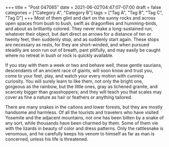 +++
title = "Post 047065"
date = 2021-06-02T04:47:07-07:00
draft = false
categories = ["Category A", "Category B"]
tags = ["Tag A", "Tag B", "Tag C", "Tag D"]
+++
Most of them glint and dart on the sunny rocks and across open spaces from bush to bush, swift as dragonflies and humming-birds, and about as brilliantly colored. They never make a long-sustained run, whatever their object, but dart direct as arrows for a distance of ten or twenty feet, then suddenly stop, and as suddenly start again. These stops are necessary as rests, for they are short-winded, and when pursued steadily are soon run out of breath, pant pitifully, and may easily be caught where no retreat in bush or rock is quickly available.

If you stay with them a week or two and behave well, these gentle saurians, descendants of an ancient race of giants, will soon know and trust you, come to your feet, play, and watch your every motion with cunning curiosity. You will surely learn to like them, not only the bright one, gorgeous as the rainbow, but the little ones, gray as lichened granite, and scarcely bigger than grasshoppers; and they will teach you that scales may cover as fine a nature as hair or feathers or anything tailored.

There are many snakes in the cañons and lower forests, but they are mostly handsome and harmless. Of all the tourists and travelers who have visited Yosemite and the adjacent mountains, not one has been bitten by a snake of any sort, while thousands have been charmed by them. Some of them vie with the lizards in beauty of color and dress patterns. Only the rattlesnake is venomous, and he carefully keeps his venom to himself as far as man is concerned, unless his life is threatened.
